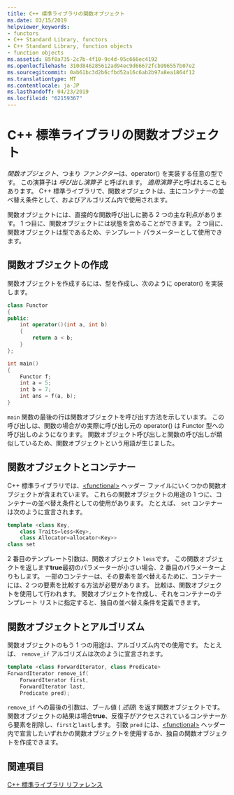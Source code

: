 ```yaml
---
title: C++ 標準ライブラリの関数オブジェクト
ms.date: 03/15/2019
helpviewer_keywords:
- functors
- C++ Standard Library, functors
- C++ Standard Library, function objects
- function objects
ms.assetid: 85f8a735-2c7b-4f10-9c4d-95c666ec4192
ms.openlocfilehash: 310d846285612ad94ec9d66672fcb996557b07e2
ms.sourcegitcommit: 0ab61bc3d2b6cfbd52a16c6ab2b97a8ea1864f12
ms.translationtype: MT
ms.contentlocale: ja-JP
ms.lasthandoff: 04/23/2019
ms.locfileid: "62159367"
---
```

# <a name="function-objects-in-the-c-standard-library"></a>C++ 標準ライブラリの関数オブジェクト

*関数オブジェクト*、つまり *ファンクター*は、operator() を実装する任意の型です。 この演算子は *呼び出し演算子* と呼ばれます。 *適用演算子*と呼ばれることもあります。 C++ 標準ライブラリで、関数オブジェクトは、主にコンテナーの並べ替え条件として、およびアルゴリズム内で使用されます。

関数オブジェクトには、直接的な関数呼び出しに勝る 2 つの主な利点があります。 1 つ目に、関数オブジェクトには状態を含めることができます。 2 つ目に、関数オブジェクトは型であるため、テンプレート パラメーターとして使用できます。

## <a name="creating-a-function-object"></a>関数オブジェクトの作成

関数オブジェクトを作成するには、型を作成し、次のように operator() を実装します。

```cpp
class Functor
{
public:
    int operator()(int a, int b)
    {
        return a < b;
    }
};

int main()
{
    Functor f;
    int a = 5;
    int b = 7;
    int ans = f(a, b);
}
```

`main` 関数の最後の行は関数オブジェクトを呼び出す方法を示しています。 この呼び出しは、関数の場合がの実際に呼び出し元の operator() は Functor 型への呼び出しのようになります。 関数オブジェクト呼び出しと関数の呼び出しが類似しているため、関数オブジェクトという用語が生じました。

## <a name="function-objects-and-containers"></a>関数オブジェクトとコンテナー

C++ 標準ライブラリでは、[\<functional>](../standard-library/functional.md) ヘッダー ファイルにいくつかの関数オブジェクトが含まれています。 これらの関数オブジェクトの用途の 1 つに、コンテナーの並べ替え条件としての使用があります。 たとえば、 `set` コンテナーは次のように宣言されます。

```cpp
template <class Key,
    class Traits=less<Key>,
    class Allocator=allocator<Key>>
class set
```

2 番目のテンプレート引数は、関数オブジェクト `less`です。 この関数オブジェクトを返します**true**最初のパラメーターが小さい場合、2 番目のパラメーターよりもします。 一部のコンテナーは、その要素を並べ替えるために、コンテナーには、2 つの要素を比較する方法が必要があります。 比較は、関数オブジェクトを使用して行われます。 関数オブジェクトを作成し、それをコンテナーのテンプレート リストに指定すると、独自の並べ替え条件を定義できます。

## <a name="function-objects-and-algorithms"></a>関数オブジェクトとアルゴリズム

関数オブジェクトのもう 1 つの用途は、アルゴリズム内での使用です。 たとえば、 `remove_if` アルゴリズムは次のように宣言されます。

```cpp
template <class ForwardIterator, class Predicate>
ForwardIterator remove_if(
    ForwardIterator first,
    ForwardIterator last,
    Predicate pred);
```

`remove_if` への最後の引数は、ブール値 ( *述語*) を返す関数オブジェクトです。 関数オブジェクトの結果は場合**true**、反復子がアクセスされているコンテナーから要素を削除し、`first`と`last`します。 引数 `pred` には、[\<functional>](../standard-library/functional.md) ヘッダー内で宣言したいずれかの関数オブジェクトを使用するか、独自の関数オブジェクトを作成できます。

## <a name="see-also"></a>関連項目

[C++ 標準ライブラリ リファレンス](../standard-library/cpp-standard-library-reference.md)<br/>
